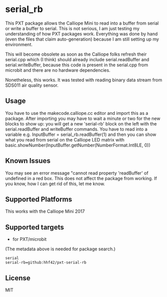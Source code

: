 # serial_rb

This PXT package allows the Calliope Mini to read into a buffer from serial or write a buffer to serial. This is not serious, I am just testing my understanding of how PXT packages work. Everything was done by hand (even the files that claim auto-generation) because I am still setting up my environment.

This will become obsolete as soon as the Calliope folks refresh their serial.cpp which (I think) should already include serial.readBuffer and serial.writeBuffer, because this code is present in the serial.cpp from microbit and there are no hardware dependencies.

Nonetheless, this works. It was tested with reading binary data stream from SDS011 air quality sensor.

## Usage

You have to use the makecode.calliope.cc editor and import this as a package. After importing you may have to wait a minute or two for the new blocks to show up: you will get a new 'serial-rb' block on the left with the serial.readBuffer and writeBuffer commands. You have to read into a variable e.g.
    InputBuffer = serial_rb.readBuffer(1)
and then you can show what you read from serial on the Calliope LED matrix with
    basic.showNumber(InputBuffer.getNumber(NumberFormat.Int8LE, 0))

## Known Issues

You may see an error message "cannot read property 'readBuffer' of undefined in a red box. This does not affect the package from working. If you know, how I can get rid of this, let me know.

## Supported Platforms

This works with the Calliope Mini 2017

## Supported targets

* for PXT/microbit

(The metadata above is needed for package search.)

```package
serial
serial-rb=github:hhf42/pxt-serial-rb
```

## License

MIT
